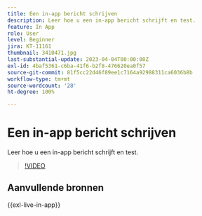 ```yaml
---
title: Een in-app bericht schrijven
description: Leer hoe u een in-app bericht schrijft en test.
feature: In App
role: User
level: Beginner
jira: KT-11161
thumbnail: 3410471.jpg
last-substantial-update: 2023-04-04T00:00:00Z
exl-id: 4baf5361-c6ba-41f6-b2f8-476620ea0f57
source-git-commit: 81f5cc22d46f89ee1c7164a92988311ca6036b8b
workflow-type: tm+mt
source-wordcount: '28'
ht-degree: 100%

---
```


# Een in-app bericht schrijven

Leer hoe u een in-app bericht schrijft en test.

>[!VIDEO](https://video.tv.adobe.com/v/3410471?quality=12&learn=on)

## Aanvullende bronnen

{{exl-live-in-app}}
